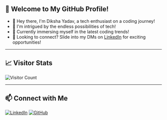 ## 👋 Welcome to My GitHub Profile!

- 👋 Hey there, I'm Diksha Yadav, a tech enthusiast on a coding journey!
- 👀 I'm intrigued by the endless possibilities of tech!
- 🌱 Currently immersing myself in the latest coding trends!
- 🚀 Looking to connect? Slide into my DMs on [LinkedIn](https://www.linkedin.com/in/diksha-yadav-32b733220) for exciting opportunities!

---

## 📈 Visitor Stats

![Visitor Count](https://profile-counter.glitch.me/diksha-yadav-19/count.svg)

---

## 📫 Connect with Me

[![LinkedIn](https://img.shields.io/badge/LinkedIn-Connect-blue)](https://www.linkedin.com/in/diksha-yadav-32b733220)
[![GitHub](https://img.shields.io/badge/GitHub-Follow-lightgrey)](https://github.com/diksha-yadav-19)
